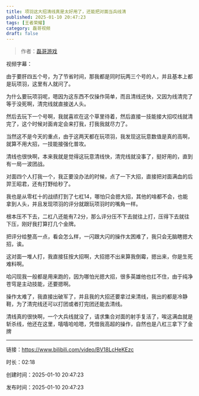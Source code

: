 ```yaml
---
title: 项羽这大招清线真是太好用了，还能把对面当兵线清
published: 2025-01-10 20:47:23
tags: [王者荣耀]
category: 磊哥视频
draft: false
---
```



> 作者：[磊哥游戏](https://space.bilibili.com/268941858?spm_id_from=333.788.upinfo.head.click)

视频字幕：

由于要肝四五个号，为了节省时间，那我都是同时玩两三个号的人，并且基本上都是玩项羽，这里有人就问了。

为什么要玩项羽呢，嗯因为这东西不仅操作简单，而且清线还快，又因为线清完了等于没死啊，清完线就直接送人头。

然后去玩下一个号啊，我就喜欢在这个草里待着，然后直接一技能接大招哎线就清完了，这个时候对面肯定会来打我，打我我就尽力了。

当然这不是今天的重点，由于这两天都在玩项羽，我发现这玩意数值是真的高啊，就算不用大招，一技能接强化普攻。

清线也很快啊，本来我就是觉得这玩意清线快，清完线就没事了，挺好用的，直到有一局一波团战。

对面四个人打我一个，我正要没办法的时候，点了一下大招，直接把对面满血的后羿王昭君，还有打野给秒了。

我也是从零杠十的战绩打到了七杠14，哪怕只会摁大招，其他的啥都不会，也能拿到人头，并且发现项羽的评分就跟玩项羽时的嘴角一样。

根本压不下去，二杠八还能有7.2分，那么评分压不下去就往上打，压得下去就往下压，刚好我打算打几个金牌。

把评分给整高一点，看会怎么样，一闪跟大闪的操作太困难了，我只会无脑瞎摁大招，诶。

这对面一堆人打，我直接狂按大招啊，大招摁不出来算我倒霉，摁出来，你是生死难料啊。

哈闪现我一般都是用来跑的，因为哪怕光摁大招，很多英雄他也扛不住，由于纯净苍穹是主动技能，还要摁啊。

操作太难了，我直接出破军了，并且我的大招还要拿过来清线，我出的都是冷静鞋，为了清完线还可以打团或者打完团还能去清线。

清线真的很快啊，一个大兵线就没了，请求集合对面的射手复活了，唉这满血就是斩杀线，他还在这里，嘻嘻哈哈嗯，凭借我高超的操作，自然也是八杠三拿下了金牌

---


链接：https://www.bilibili.com/video/BV18LcHeKEzc



时长：02:18

创建时间：2025-01-10 20:47:23

发布时间：2025-01-10 20:47:23
